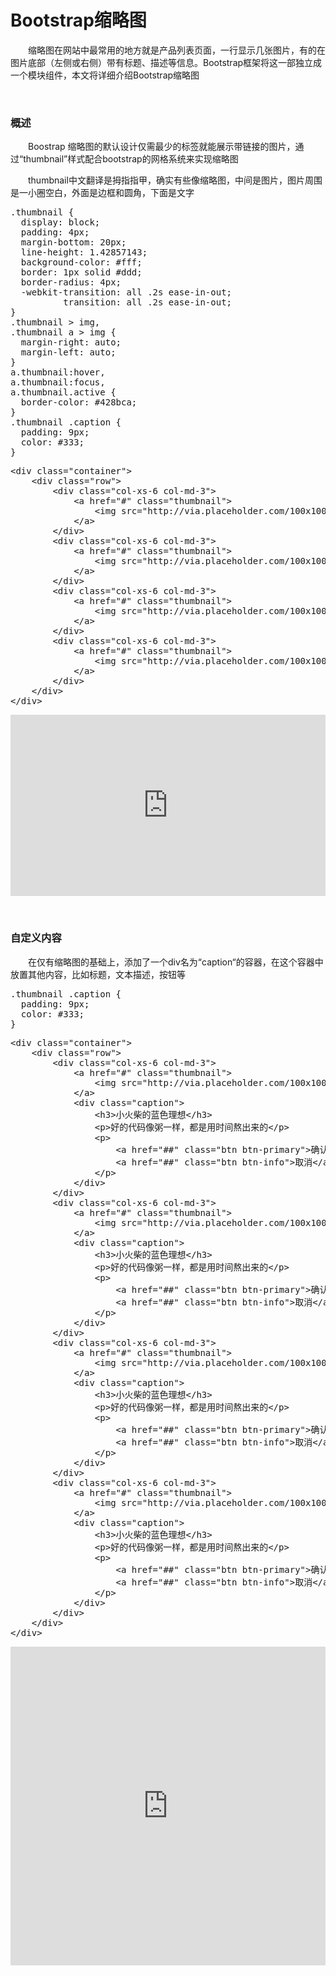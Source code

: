 # Bootstrap缩略图

&emsp;&emsp;缩略图在网站中最常用的地方就是产品列表页面，一行显示几张图片，有的在图片底部（左侧或右侧）带有标题、描述等信息。Bootstrap框架将这一部独立成一个模块组件，本文将详细介绍Bootstrap缩略图

&nbsp;

### 概述

&emsp;&emsp;Boostrap 缩略图的默认设计仅需最少的标签就能展示带链接的图片，通过&ldquo;thumbnail&rdquo;样式配合bootstrap的网格系统来实现缩略图

&emsp;&emsp;thumbnail中文翻译是拇指指甲，确实有些像缩略图，中间是图片，图片周围是一小圈空白，外面是边框和圆角，下面是文字

<div>
<pre>.thumbnail {
  display: block;
  padding: 4px;
  margin-bottom: 20px;
  line-height: 1.42857143;
  background-color: #fff;
  border: 1px solid #ddd;
  border-radius: 4px;
  -webkit-transition: all .2s ease-in-out;
          transition: all .2s ease-in-out;
}
.thumbnail &gt; img,
.thumbnail a &gt; img {
  margin-right: auto;
  margin-left: auto;
}
a.thumbnail:hover,
a.thumbnail:focus,
a.thumbnail.active {
  border-color: #428bca;
}
.thumbnail .caption {
  padding: 9px;
  color: #333;
}</pre>
</div>
<div>
<pre>&lt;div class="container"&gt;
    &lt;div class="row"&gt;
        &lt;div class="col-xs-6 col-md-3"&gt;
            &lt;a href="#" class="thumbnail"&gt;
                &lt;img src="http://via.placeholder.com/100x100"" alt="#"&gt;
            &lt;/a&gt;
        &lt;/div&gt;
        &lt;div class="col-xs-6 col-md-3"&gt;
            &lt;a href="#" class="thumbnail"&gt;
                &lt;img src="http://via.placeholder.com/100x100"" alt="#"&gt;
            &lt;/a&gt;
        &lt;/div&gt;
        &lt;div class="col-xs-6 col-md-3"&gt;
            &lt;a href="#" class="thumbnail"&gt;
                &lt;img src="http://via.placeholder.com/100x100"" alt="#"&gt;
            &lt;/a&gt;
        &lt;/div&gt;
        &lt;div class="col-xs-6 col-md-3"&gt;
            &lt;a href="#" class="thumbnail"&gt;
                &lt;img src="http://via.placeholder.com/100x100"" alt="#"&gt;
            &lt;/a&gt;
        &lt;/div&gt;
    &lt;/div&gt;
&lt;/div&gt;</pre>
</div>

<iframe style="width: 100%; height: 290px;" src="https://demo.xiaohuochai.site/bootstrap/thumb/t1.html" frameborder="0" width="320" height="240"></iframe>

&nbsp;

### 自定义内容

&emsp;&emsp;在仅有缩略图的基础上，添加了一个div名为&ldquo;caption&ldquo;的容器，在这个容器中放置其他内容，比如标题，文本描述，按钮等

<div>
<pre>.thumbnail .caption {
  padding: 9px;
  color: #333;
}</pre>
</div>
<div>
<pre>&lt;div class="container"&gt;
    &lt;div class="row"&gt;
        &lt;div class="col-xs-6 col-md-3"&gt;
            &lt;a href="#" class="thumbnail"&gt;
                &lt;img src="http://via.placeholder.com/100x100"" alt="#"&gt;
            &lt;/a&gt;
            &lt;div class="caption"&gt;
                &lt;h3&gt;小火柴的蓝色理想&lt;/h3&gt;
                &lt;p&gt;好的代码像粥一样，都是用时间熬出来的&lt;/p&gt;
                &lt;p&gt;
                    &lt;a href="##" class="btn btn-primary"&gt;确认&lt;/a&gt;
                    &lt;a href="##" class="btn btn-info"&gt;取消&lt;/a&gt;
                &lt;/p&gt;
            &lt;/div&gt; 
        &lt;/div&gt;
        &lt;div class="col-xs-6 col-md-3"&gt;
            &lt;a href="#" class="thumbnail"&gt;
                &lt;img src="http://via.placeholder.com/100x100"" alt="#"&gt;
            &lt;/a&gt;
            &lt;div class="caption"&gt;
                &lt;h3&gt;小火柴的蓝色理想&lt;/h3&gt;
                &lt;p&gt;好的代码像粥一样，都是用时间熬出来的&lt;/p&gt;
                &lt;p&gt;
                    &lt;a href="##" class="btn btn-primary"&gt;确认&lt;/a&gt;
                    &lt;a href="##" class="btn btn-info"&gt;取消&lt;/a&gt;
                &lt;/p&gt;
            &lt;/div&gt; 
        &lt;/div&gt;
        &lt;div class="col-xs-6 col-md-3"&gt;
            &lt;a href="#" class="thumbnail"&gt;
                &lt;img src="http://via.placeholder.com/100x100"" alt="#"&gt;
            &lt;/a&gt;
            &lt;div class="caption"&gt;
                &lt;h3&gt;小火柴的蓝色理想&lt;/h3&gt;
                &lt;p&gt;好的代码像粥一样，都是用时间熬出来的&lt;/p&gt;
                &lt;p&gt;
                    &lt;a href="##" class="btn btn-primary"&gt;确认&lt;/a&gt;
                    &lt;a href="##" class="btn btn-info"&gt;取消&lt;/a&gt;
                &lt;/p&gt;
            &lt;/div&gt; 
        &lt;/div&gt;
        &lt;div class="col-xs-6 col-md-3"&gt;
            &lt;a href="#" class="thumbnail"&gt;
                &lt;img src="http://via.placeholder.com/100x100"" alt="#"&gt;
            &lt;/a&gt;
            &lt;div class="caption"&gt;
                &lt;h3&gt;小火柴的蓝色理想&lt;/h3&gt;
                &lt;p&gt;好的代码像粥一样，都是用时间熬出来的&lt;/p&gt;
                &lt;p&gt;
                    &lt;a href="##" class="btn btn-primary"&gt;确认&lt;/a&gt;
                    &lt;a href="##" class="btn btn-info"&gt;取消&lt;/a&gt;
                &lt;/p&gt;
            &lt;/div&gt; 
        &lt;/div&gt;                
    &lt;/div&gt;
&lt;/div&gt;</pre>
</div>

<iframe style="width: 100%; height: 510px;" src="https://demo.xiaohuochai.site/bootstrap/thumb/t2.html" frameborder="0" width="320" height="240"></iframe>

